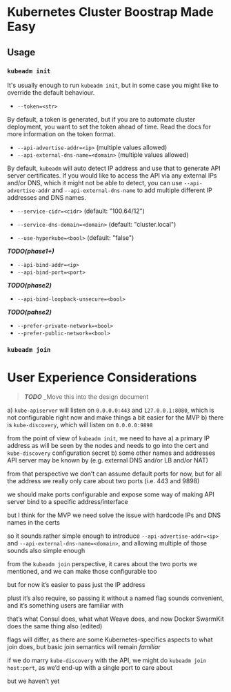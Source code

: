 # Kubernetes Cluster Boostrap Made Easy

## Usage

### `kubeadm init`

It's usually enough to run `kubeadm init`, but in some case you might like to override the
default behaviour.

- `--token=<str>`

By default, a token is generated, but if you are to automate cluster deployment, you want to
set the token ahead of time. Read the docs for more information on the token format.

- `--api-advertise-addr=<ip>` (multiple values allowed)
- `--api-external-dns-name=<domain>` (multiple values allowed)

By default, `kubeadm` will auto detect IP address and use that to generate API server certificates.
If you would like to access the API via any external IPs and/or DNS, which it might not be able
to detect, you can use `--api-advertise-addr` and `--api-external-dns-name` to add multiple
different IP addresses and DNS names.

- `--service-cidr=<cidr>` (default: "100.64/12")
- `--service-dns-domain=<domain>` (default: "cluster.local")

- `--use-hyperkube=<bool>` (default: "false")

***TODO(phase1+)***

- `--api-bind-addr=<ip>`
- `--api-bind-port=<port>`

***TODO(phase2)***

- `--api-bind-loopback-unsecure=<bool>`

***TODO(pahse2)***

- `--prefer-private-network=<bool>`
- `--prefer-public-network=<bool>`

### `kubeadm join`

# User Experience Considerations

> ***TODO*** _Move this into the design document

a) `kube-apiserver` will listen on `0.0.0.0:443` and `127.0.0.1:8080`, which is not configurable right now and make things a bit easier for the MVP
b) there is `kube-discovery`, which will listen on `0.0.0.0:9898`


from the point of view of `kubeadm init`, we need to have
a) a primary IP address as will be seen by the nodes and needs to go into the cert and `kube-discovery` configuration secret
b) some other names and addresses API server may be known by (e.g. external DNS and/or LB and/or NAT)

from that perspective we don’t can assume default ports for now, but for all the address we really only care about two ports (i.e.  443 and 9898)

we should make ports configurable and expose some way of making API server bind to a specific address/interface

but I think for the MVP we need solve the issue with hardcode IPs and DNS names in the certs

so it sounds rather simple enough to introduce  `--api-advertise-addr=<ip>` and `--api-external-dns-name=<domain>`, and allowing multiple of those sounds also simple enough

from the `kubeadm join` perspective, it cares about the two ports we mentioned, and we can make those configurable too

but for now it’s easier to pass just the IP address

plust it’s also require, so passing it without a named flag sounds convenient, and it’s something users are familiar with

that’s what Consul does, what what Weave does, and now Docker SwarmKit does the same thing also (edited)

flags will differ, as there are some Kubernetes-specifics aspects to what join does, but basic join semantics will remain _familiar_

if we do marry `kube-discovery` with the API, we might do `kubeadm join host:port`, as we’d end-up with a single port to care about

but we haven’t yet
